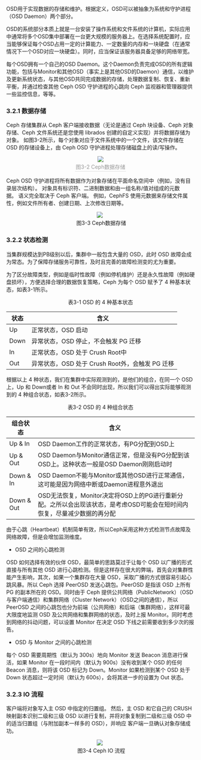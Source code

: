 OSD用于实现数据的存储和维护。根据定义，OSD可以被抽象为系统和守护进程（OSD Daemon）两个部分。

OSD的系统部分本质上就是一台安装了操作系统和文件系统的计算机，实际应用中通常将多个OSD集中部署在一台更大规模的服务器上。在选择系统配置时，应当能够保证每个OSD占用一定的计算能力、一定数量的内存和一块硬盘（在通常情况下一个OSD对应一块硬盘）。同时，应当保证该服务器具备足够的网络带宽。

每个OSD拥有一个自己的OSD Daemon。这个Daemon负责完成OSD的所有逻辑功能，包括与Monitor和其他OSD（事实上是其他OSD的Daemon）通信，以维护及更新系统状态，与其他OSD共同完成数据的存储，处理数据复制、恢复、重新平衡，并通过检查其他 Ceph OSD 守护进程的心跳向 Ceph 监视器和管理器提供一些监控信息，等等。

### 3.2.1 数据存储

Ceph 存储集群从 Ceph 客户端接收数据（无论是通过 Ceph 块设备、Ceph 对象存储、Ceph 文件系统还是您使用 librados 创建的自定义实现）并将数据存储为对象。 如图3-2所示，每个对象对应于文件系统中的一个文件，该文件存储在 OSD 的存储设备上，由 Ceph OSD 守护进程处理存储磁盘上的读/写操作。

<center> <img src="https://docs.ceph.com/en/nautilus/_images/fa62eb11bb3e4b873e7fd16e73cedc1904c4e948827199b88b31feb1e7cddf2b.png"> <br> <div style="color:orange; border-bottom: 1px solid #d9d9d9; display: inline-block; color: #999; padding: 2px;">图3-2 Ceph数据存储</div> </center>

Ceph OSD 守护进程将所有数据作为对象存储在平面命名空间中（例如，没有目录层次结构）。 对象具有标识符、二进制数据和由一组名称/值对组成的元数据。 语义完全取决于 Ceph 客户端。 例如，CephFS 使用元数据来存储文件属性，例如文件所有者、创建日期、上次修改日期等。

<center> <img src="https://docs.ceph.com/en/nautilus/_images/4ed8cdf2e8556555185907b4725c51c04704111b65598e30d43b6be77eb3948d.png"> <br> <div style="color:orange; border-bottom: 1px solid #d9d9d9; display: inline-block; color: #999; padding: 2px;">图3-3 Ceph数据存储</div> </center>

### 3.2.2 状态检测

当集群规模达到PB级别以后，集群中一般包含大量的 OSD，此时 OSD 故障会成为常态。为了保障存储服务可靠性，及时且完善的故障检测变的尤为重要。

为了区分故障类型，例如是临时性故障（例如停机维护）还是永久性故障（例如硬盘损坏），方便选择合理的数据恢复策略，Ceph 为每个 OSD 赋予了 4 种基本状态，如表3-1所示。

<center><div style="color:orange; border-bottom: 1px solid #d9d9d9; display: inline-block; color: #999; padding: 2px;">表3-1 OSD 的 4 种基本状态</div> </center>

| 状态 | 含义                                            |
| ---- | ----------------------------------------------- |
| Up   | 正常状态，OSD 启动                              |
| Down | 异常状态，OSD 停止，不会触发 PG 迁移            |
| In   | 正常状态，OSD 处于 Crush Root中                 |
| Out  | 异常状态，OSD 处于 Crush Root外，会触发 PG 迁移 | 

根据以上 4 种状态，我们在集群中实际观测到的，是他们的组合，在同一个 OSD 上，Up 和 Down或者 In 和 Out 不会同时出现，所以我们可以得出实际能够观测到的 4 种组合状态，如表3-2所示。

<center><div style="color:orange; border-bottom: 1px solid #d9d9d9; display: inline-block; color: #999; padding: 2px;">表3-2 OSD 的 4 种组合状态</div> </center>

| 组合状态   | 含义                                                                                     |
| ---------- | ---------------------------------------------------------------------------------------- |
| Up & In    | OSD Daemon工作的正常状态，有PG分配到OSD上                                                |
| Up & Out   | OSD Daemon与Monitor通信正常，但是没有PG分配到该OSD上。这种状态一般是OSD Daemon刚刚启动时 |
| Down & In  | OSD Daemon不能与Monitor或其他OSD进行正常通信，这可能是因为网络中断或Daemon进程意外退出   |
| Down & Out | OSD无法恢复，Monitor决定将OSD上的PG进行重新分配。之所以会出现该状态，是考虑OSD可能会在短时间内恢复，尽量减少数据的再分配                                                                                         |

由于心跳（Heartbeat）机制简单有效，所以Ceph采用这种方式检测节点故障及网络故障，但是会增加监测维度。

- OSD 之间的心跳检测

OSD 如何选择有效的伙伴 OSD，最简单的思路莫过于让每个 OSD 以广播的形式直接与所有其他 OSD 进行心跳检测。但是这样存在很大的弊端，首先会对集群性能产生影响，其次，如果一个集群存在大量 OSD，采取广播的方式很容易引起心跳风暴。所以 Ceph 选择 PeerOSD 发送心跳包。PeerOSD 是指该 OSD 上所有 PG 的副本所在的 OSD。同时由于 Ceph 提供公共网络（PublicNetwork）（OSD 与客户端通信）和集群网络（Cluster Network）（OSD之间的通信），所以 PeerOSD 之间的心跳包也分为前端（公共网络）和后端（集群网络），这样可最大限度地监测 OSD 及公共网络和集群网络的状态，及时上报 Monitor。同时考虑到网络的抖动问题，可以设置 Monitor 在决定 OSD 下线之前需要收到多少次的报告。
- OSD 与 Monitor 之间的心跳检测

每个 OSD 需要周期性（默认为 300s）地向 Monitor 发送 Beacon 消息进行保活，如果 Monitor 在一段时间内（默认为 900s）没有收到某个 OSD 的任何 Beacon 消息，则将该 OSD 标记为 Down。Monitor 如果检测到某个 OSD 处于 Down 状态超过一定时间（默认为 600s），会将其进一步的设置为 Out 状态。

### 3.2.3 IO 流程

客户端将对象写入主 OSD 中指定的归置组。 然后，主 OSD 和它自己的 CRUSH 映射副本识别二级和三级 OSD 以进行复制，并将对象复制到二级和三级 OSD 中的适当归置组（与附加副本一样多的 OSD），并响应 客户端一旦确认对象存储成功。

<center> <img src="https://docs.ceph.com/en/nautilus/_images/6324fc870f294e5e407722de1ff965eb6b8a40a55c1b512174d7f3ecbd7b4b56.png"> <br> <div style="color:orange; border-bottom: 1px solid #d9d9d9; display: inline-block; color: #999; padding: 2px;">图3-4 Ceph IO 流程</div> </center>
